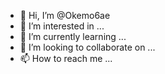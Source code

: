 - 👋 Hi, I’m @Okemo6ae
- 👀 I’m interested in ...
- 🌱 I’m currently learning ...
- 💞️ I’m looking to collaborate on ...
- 📫 How to reach me ...

<!---
Okemo6ae/Okemo6ae is a ✨ special ✨ repository because its `README.md` (this file) appears on your GitHub profile.
You can click the Preview link to take a look at your changes.
--->
